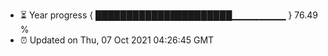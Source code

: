 - ⏳ Year progress { ██████████████████████▁▁▁▁▁▁▁▁ } 76.49 %
- ⏰ Updated on Thu, 07 Oct 2021 04:26:45 GMT

